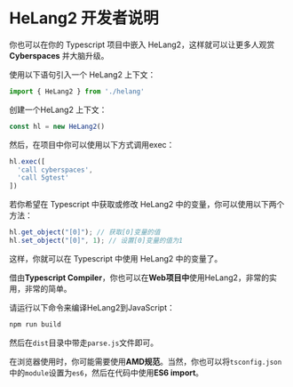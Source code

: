 # HeLang2 开发者说明

你也可以在你的 Typescript 项目中嵌入 HeLang2，这样就可以让更多人观赏 **Cyberspaces** 并大脑升级。

使用以下语句引入一个 HeLang2 上下文：
  
```typescript
import { HeLang2 } from './helang'
```

创建一个HeLang2 上下文：

```typescript
const hl = new HeLang2()
```

然后，在项目中你可以使用以下方式调用exec：

```typescript
hl.exec([
  'call cyberspaces',
  'call 5gtest'
])
```

若你希望在 Typescript 中获取或修改 HeLang2 中的变量，你可以使用以下两个方法：

```typescript
hl.get_object("[0]"); // 获取[0]变量的值
hl.set_object("[0]", 1); // 设置[0]变量的值为1
```

这样，你就可以在 Typescript 中使用 HeLang2 中的变量了。

借由**Typescript Compiler**，你也可以在**Web项目中**使用HeLang2，非常的实用，非常的简单。

请运行以下命令来编译HeLang2到JavaScript：

```bash
npm run build
```

然后在`dist`目录中带走`parse.js`文件即可。

在浏览器使用时，你可能需要使用**AMD规范**。当然，你也可以将`tsconfig.json`中的`module`设置为`es6`，然后在代码中使用**ES6 import**。